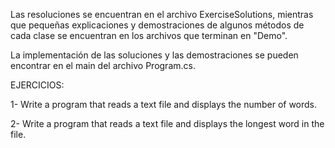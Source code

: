 Las resoluciones se encuentran en el archivo ExerciseSolutions, mientras que pequeñas explicaciones y demostraciones de algunos métodos de cada clase se encuentran en los archivos que terminan en "Demo".

La implementación de las soluciones y las demostraciones se pueden encontrar en el main del archivo Program.cs.

EJERCICIOS:

1- Write a program that reads a text file and displays the number of words.

2- Write a program that reads a text file and displays the longest word in the file.
